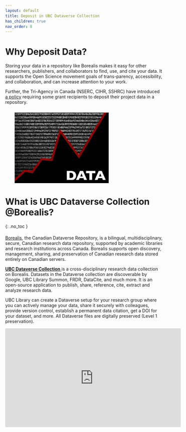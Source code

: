 ```yaml
---
layout: default
title: Deposit in UBC Dataverse Collection
has_children: true
nav_order: 8
---
```


# Why Deposit Data?

Storing your data in a repository like Borealis makes it easy for other researchers, publishers, and collaborators to find, use, and cite your data. It supports the Open Science movement goals of trans-parency, accessibility, and collaboration, and can increase attention to your work.

Further, the Tri-Agency in Canada (NSERC, CIHR, SSHRC) have introduced <a href="https://science.gc.ca/site/science/en/interagency-research-funding/policies-and-guidelines/research-data-management/tri-agency-research-data-management-policy" target="_blank">a policy</a> requiring some grant recipients to deposit their project data in a repository.

<p style="margin-top:25px;margin-left:30px">
<img src="figures/data.jpeg" width="300"/>
</p>


# What is UBC Dataverse Collection @Borealis?
{: .no_toc }

<p style="margin-top:20px"></p>

<a href="https://borealisdata.ca" target="_blank">Borealis</a>, the Canadian Dataverse Repository, is a bilingual, multidisciplinary, secure, Canadian research data repository, supported by academic libraries and research institutions across Canada. Borealis supports open discovery, management, sharing, and preservation of Canadian research data stored entirely on Canadian servers. 

<a href="https://borealisdata.ca/dataverse/ubc" target="_blank"><b>UBC Dataverse Collection</b> </a>is a cross-disciplinary research data collection on Borealis. Datasets in the Dataverse collection are discoverable by Google, UBC Library Summon, FRDR, DataCite, and much more. It is an open-source application to publish, share, reference, cite, extract and analyze research data. 

UBC Library can create a Dataverse setup for your research group where you can actively manage your data, share it securely with colleagues, provide version control, establish a permanent data citation, get a DOI for your dataset, and more. All Dataverse files are digitally preserved (Level 1 preservation).

<p style="margin-top:20px；margin-left:30px">
<iframe width="560" height="315" src="https://www.youtube.com/embed/avjAsnYVZrY" title="YouTube video player" frameborder="0" allow="accelerometer; autoplay; clipboard-write; encrypted-media; gyroscope; picture-in-picture; web-share" allowfullscreen></iframe>
</p>


